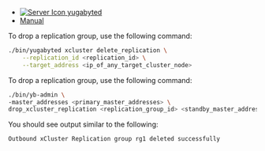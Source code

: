 <!--
+++
private = true
block_indexing = true
+++
-->

<ul class="nav nav-tabs-alt nav-tabs-yb custom-tabs">
  <li>
    <a href="#yugabyted-drop" class="nav-link active" id="yugabyted-drop-tab" data-bs-toggle="tab"
      role="tab" aria-controls="yugabyted-drop" aria-selected="true">
      <img src="/icons/database.svg" alt="Server Icon">
      yugabyted
    </a>
  </li>
  <li>
    <a href="#local-drop" class="nav-link" id="local-drop-tab" data-bs-toggle="tab"
      role="tab" aria-controls="local-drop" aria-selected="false">
      <i class="icon-shell"></i>
      Manual
    </a>
  </li>
</ul>
<div class="tab-content">
  <div id="yugabyted-drop" class="tab-pane fade show active" role="tabpanel" aria-labelledby="yugabyted-drop-tab">

To drop a replication group, use the following command:

```sh
./bin/yugabyted xcluster delete_replication \
    --replication_id <replication_id> \
    --target_address <ip_of_any_target_cluster_node>
```

  </div>

  <div id="local-drop" class="tab-pane fade " role="tabpanel" aria-labelledby="local-drop-tab">

To drop a replication group, use the following command:

```sh
./bin/yb-admin \
-master_addresses <primary_master_addresses> \
drop_xcluster_replication <replication_group_id> <standby_master_addresses>
```

You should see output similar to the following:

```output
Outbound xCluster Replication group rg1 deleted successfully
```

  </div>
</div>
